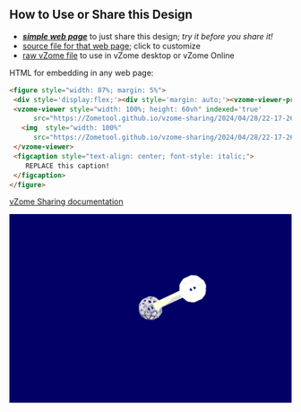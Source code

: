 
## How to Use or Share this Design

 - [***simple web page***](<https://Zometool.github.io/vzome-sharing/2024/04/28/22-17-26-Cube/>) to just share this design; *try it before you share it!*
 - [source file for that web page](<https://github.com/Zometool/vzome-sharing/edit/main/2024/04/28/22-17-26-Cube/index.md>); click to customize
 - [raw vZome file](<https://raw.githubusercontent.com/Zometool/vzome-sharing/main/2024/04/28/22-17-26-Cube/Cube.vZome>) to use in vZome desktop or vZome Online
 
 HTML for embedding in any web page:
 ```html
<figure style="width: 87%; margin: 5%">
  <div style='display:flex;'><div style='margin: auto;'><vzome-viewer-previous label='prev step'></vzome-viewer-previous><vzome-viewer-next label='next step'></vzome-viewer-next></div></div>
  <vzome-viewer style="width: 100%; height: 60vh" indexed='true'
       src="https://Zometool.github.io/vzome-sharing/2024/04/28/22-17-26-Cube/Cube.vZome" >
    <img  style="width: 100%"
       src="https://Zometool.github.io/vzome-sharing/2024/04/28/22-17-26-Cube/Cube.png" >
  </vzome-viewer>
  <figcaption style="text-align: center; font-style: italic;">
     REPLACE this caption!
  </figcaption>
</figure>

 ```

[vZome Sharing documentation](https://vzome.github.io/vzome/sharing.html#how-it-works)

![Image](<Cube.png>)

